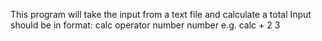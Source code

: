 
This program will take the input from a text file and calculate a total
Input should be in format:
   calc operator number number
   e.g. calc + 2 3